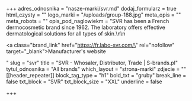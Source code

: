 +++
adres_odnosnika = "nasze-marki/svr.md"
dodaj_formularz = true
html_czysty = ""
logo_marki = "/uploads/group-188.jpg"
meta_opis = ""
meta_robots = ""
opis_pod_naglowiekm = "SVR has been a French dermocosmetic brand since 1962. The laboratory offers effective dermatological solutions for all types of skin.\n\n    <p><a class=\"brand_link\" href=\"https://fr.labo-svr.com/\" rel=\"nofollow\" target=\"_blank\">Manufacturer's website</a></p>"
slug = "svr"
title = "SVR - Whosaler, Distributor, Trade | S-brands.pl"
tytul_odnosnika = "All brands"
which_layout = "strona-marki"
zdjecie = ""
[[header_repeater]]
block_tag_type = "h1"
bold_txt = "gruby"
break_line = false
txt_block = "SVR"
txt_block_size = "XXL"
underline = false

+++
